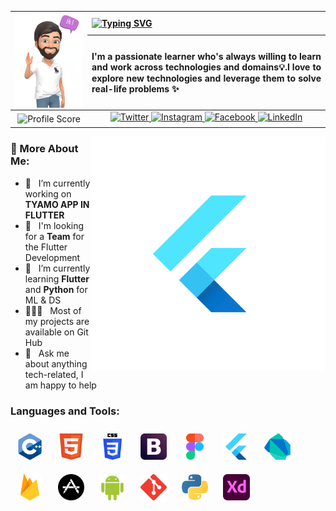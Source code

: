 
<table>
<thead>
  <tr>
    <th rowspan="2">
      <img align="left" width="320" alt="HI" src="assets/hi_emoji.PNG" />
    </th >
    <th align="left">
      <a href="https://git.io/typing-svg"><img src="https://readme-typing-svg.herokuapp.com?font=Fira+Code&pause=1000&color=A200E6A7&width=435&lines=I+am+Hamza+Rafique;Happy+to+see+you+here+%F0%9F%98%8A" alt="Typing SVG" /></a>
    </th>
  </tr>
  <tr>
    <th align="left" >
      <div align="justify">
    I'm a passionate learner who's always willing to learn and work across technologies and domains💡.I love to explore new technologies and leverage them to solve real-life problems ✨
      </div>
    </th>
    
  </tr>
</thead>
<tbody>
  <tr>
    <td align="center">
      <div align="center">
      <img src="https://komarev.com/ghpvc/?username=hamzeedev&0088cc&style=flat" alt="Profile Score" align="center" />
      </div>
    </td>
    <td align="center">
      <div align="center">
<a href="https://twitter.com/hamzeedev" target="_blank">
<img src=https://img.shields.io/badge/-Twitter-1da1f2?style=flat&logo=Twitter&logoColor=white alt=Twitter style="margin-bottom: 5px;" align="center" />
</a>
<a href="https://instagram.com/hamzeedev" target="_blank">
<img src=https://img.shields.io/badge/-Instagram-c32aa3?style=flat&logo=Instagram&logoColor=white alt=Instagram style="margin-bottom: 5px;" align="center" />
</a>
<a href="https://www.facebook.com/hamzeedev" target="_blank">
<img src=https://img.shields.io/badge/-Facebook-1877f2?style=flat&logo=Facebook&logoColor=white alt=Facebook style="margin-bottom: 5px;" align="center"/>
</a>
<a href="https://www.linkedin.com/in/hamzeedev" target="_blank">
<img src=https://img.shields.io/badge/-LinkedIn-0a66c2?style=flat&logo=LinkedIn&logoColor=white alt=LinkedIn style="margin-bottom: 5px;" align="center"/>
</a> 
  
</div>
    </td>
  </tr>
</tbody>
</table>






 
<img align="right" width="375" alt="" src="https://github.com/hamzeedev/hamzeedev/blob/main/assets/flutter.gif" />

### 🧐 More About Me:

- 🔭 &nbsp; I’m currently working on **TYAMO APP IN FLUTTER**
- 🤝 &nbsp; I'm looking for a **Team** for the Flutter Development
- 🌱 &nbsp; I’m currently learning **Flutter** and **Python** for ML & DS
- 👨🏻‍💻 &nbsp; Most of my projects are available on Git Hub
- 💬 &nbsp; Ask me about anything tech-related, I am happy to help


<h3 align="left">Languages and Tools:</h3>

<a href="https://www.programiz.com/cpp-programming" target="_blank"><img style="margin: 10px" src="icons/cpp.svg" alt="CPP" height="42px" /></a>
<a href="https://www.w3schools.com/html/"             target="_blank"><img style="margin: 10px" src="icons/html.svg"         alt="HTML 5"    height="42px" /></a>
<a href="https://www.w3schools.com/css/css_intro.asp" target="_blank"><img style="margin: 10px" src="icons/css.svg"          alt="CSS"       height="42px" /></a>
<a href="https://www.w3schools.com/css/css_intro.asp" target="_blank"><img style="margin: 10px" src="icons/getbootstrap.svg" alt="BootStrap" height="42px" /></a>
<a href="https://www.figma.com/" target="_blank"><img style="margin: 10px" src="icons/figma.svg" alt="Figma" height="42px" /></a>
<a href="https://flutter.dev/"         target="_blank"><img style="margin: 10px" src="icons/flutter.svg"  alt="Flutter"  height="42px" /></a>
<a href="https://dart.dev/"            target="_blank"><img style="margin: 10px" src="icons/dart.svg"     alt="Dart"     height="42px" /></a>
<a href="https://firebase.google.com/" target="_blank"><img style="margin: 10px" src="icons/firebase.svg" alt="Firebase" height="42px" /></a>
<a href="icons/ios.svg"                target="_blank"><img style="margin: 10px" src="icons/ios.svg"      alt="iOS"      height="42px" /></a>
<a href="icons/android.svg"            target="_blank"><img style="margin: 10px" src="icons/android.svg"  alt="Android"  height="42px" /></a>
<a href="https://git-scm.com/"         target="_blank"><img style="margin: 10px" src="icons/git.svg"      alt="Git"      height="42px" /></a>
<a href="https://www.python.org" target="_blank"><img style="margin: 10px" src="icons/python.svg" alt="Python" height="42px" /></a>
<a href="none"                   target="_blank"><img style="margin: 10px" src="icons/xd.svg"     alt="Adobe XD" height="42px" /></a>




